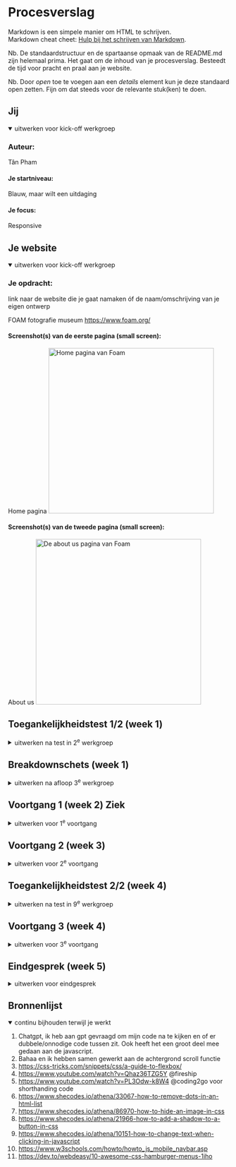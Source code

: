 # Procesverslag
Markdown is een simpele manier om HTML te schrijven.  
Markdown cheat cheet: [Hulp bij het schrijven van Markdown](https://github.com/adam-p/markdown-here/wiki/Markdown-Cheatsheet).

Nb. De standaardstructuur en de spartaanse opmaak van de README.md zijn helemaal prima. Het gaat om de inhoud van je procesverslag. Besteedt de tijd voor pracht en praal aan je website.

Nb. Door *open* toe te voegen aan een *details* element kun je deze standaard open zetten. Fijn om dat steeds voor de relevante stuk(ken) te doen.





## Jij

<details open>
  <summary>uitwerken voor kick-off werkgroep</summary>

  ### Auteur:
  Tân Pham

  #### Je startniveau:
  Blauw, maar wilt een uitdaging
  #### Je focus:
  Responsive
 
</details>





## Je website

<details open>
  <summary>uitwerken voor kick-off werkgroep</summary>

  ### Je opdracht:
  link naar de website die je gaat namaken óf de naam/omschrijving van je eigen ontwerp

  FOAM fotografie museum
  https://www.foam.org/

  #### Screenshot(s) van de eerste pagina (small screen): 
  Home pagina 
  <img src="readme-images/foamHome.jpg" width="375px" alt="Home pagina van Foam">

  #### Screenshot(s) van de tweede pagina (small screen):
  About us
  <img src="readme-images/foamAbout.jpg" width="375px" alt="De about us pagina van Foam">
 
</details>



## Toegankelijkheidstest 1/2 (week 1)

<details>
  <summary>uitwerken na test in 2<sup>e</sup> werkgroep</summary>

  ### Bevindingen
  https://accessibe.com/accessscan?website=https://www.foam.org/nl

  De website van het Foam is Non-compliant
  Op Accessibe liet ik de website testen om een snel overzicht voormezelf te krijgen.
  De screenreader pakt veel verschillende kopjes niet en is op sommige gevallen niet bruikbaar.
  De hoofdpagina mist een h1
  Gelukkig hebben alle foto's een alt tag
  



</details>



## Breakdownschets (week 1)

<details>
  <summary>uitwerken na afloop 3<sup>e</sup> werkgroep</summary>

  ### de hele pagina: 
  <img src="./readme-images/Frame 1.png" width="375px" alt="breakdown van de hele pagina">
  De hoofdpagina heeft een aantal uitdagingen, waaronder de vele secties die van kleur wisselen en elementen die in en uit faden

  ### dynamisch deel (bijv menu): 
  <img src="./readme-images/Frame 2.png" width="375px" alt="breakdown van een dynamisch deel">

  Hamburger menu klapt naarbenenden open en maakt de achtergrond donker met een zwart vlak ook is het menu geanimeerd

</details>





## Voortgang 1 (week 2) Ziek

<details>
  <summary>uitwerken voor 1<sup>e</sup> voortgang</summary>

  ### Stand van zaken
  hier dit ging goed & dit was lastig (neem ook screenshots op van delen van je website en code)


  ### Agenda voor meeting
  samen met je groepje opstellen

  | student 1      | student 2          | student 3    | student 4        |
  | ---            | ---                | ---          | ---              |
  | dit bespreken  | en dit             | en ik dit    | en dan ik dat    |
  | en dat ook nog | dit als er tijd is | nog een punt | dit wil ik zeker |
  | ...            | ...                | ...          | ...              |


  ### Verslag van meeting
  hier na afloop snel de uitkomsten van de meeting vastleggen

  - punt 1
  - punt 2
  - nog een punt
- ...


</details>





## Voortgang 2 (week 3)

<details>
  <summary>uitwerken voor 2<sup>e</sup> voortgang</summary>


  ### Stand van zaken
  hier dit ging goed & dit was lastig (neem ook screenshots op van delen van je website en code)
  <img src="./readme-images/Screenshot 2024-12-09 214056.png" width="375px" alt="de navigatie">


  ### Agenda voor meeting
  samen met je groepje opstellen

  | student 1      | student 2          | student 3    | student 4        |
  | ---            | ---                | ---          | ---              |
  | dit bespreken  | en dit             | en ik dit    | en dan ik dat    |
  | en dat ook nog | dit als er tijd is | nog een punt | dit wil ik zeker |
  | ...            | ...                | ...          | ...              |


  ### Verslag van meeting
  hier na afloop snel de uitkomsten van de meeting vastleggen

  - Navigatie omzetten naar Hamburger menu
  - Vergeet Grid voor de gehele pagina, alleen gebruiken voor details
  - Mist een breakdownschets


</details>





## Toegankelijkheidstest 2/2 (week 4)

<details>
  <summary>uitwerken na test in 9<sup>e</sup> werkgroep</summary>

  ### Bevindingen
  <img src="./readme-images/eigensitetest1.png" width="375px" alt="100% score">
  <img src="./readme-images/eigensitetest2.png" width="375px" alt="semi compliant">
  <img src="./readme-images/eigensitetest3.png" width="375px" alt="alle issue's zijn van linkjes die nergens naartoe gaan">
  <img src="./readme-images/foamtest1.png" width="375px" alt="33% op leesbaarheid">
  <img src="./readme-images/foamtest2.png" width="375px" alt="non compliant">
  mijn site die doet het al erg goed,

</details>





## Voortgang 3 (week 4)

<details>
  <summary>uitwerken voor 3<sup>e</sup> voortgang</summary>

  ### Stand van zaken
  Ik liep tegen een aantal dingen aan, zeker als het ging om verschillende animaties
  Ook was de navigatie nog niet helemaal hoe ik het wou hebben.
  De validator liet 1 fout zien binnen mijn css, waardoor de grote van een element niet helemaal klopt ook had ik nog niet alle alt tags toegevoegd.

  

  ### Agenda voor meeting
  samen met je groepje opstellen

  | student 1      | student 2          | student 3    | student 4        |
  | ---            | ---                | ---          | ---              |
  | dit bespreken  | en dit             | en ik dit    | en dan ik dat    |
  | en dat ook nog | dit als er tijd is | nog een punt | dit wil ik zeker |
  | ...            | ...                | ...          | ...              |


  ### Verslag van meeting
  hier na afloop snel de uitkomsten van de meeting vastleggen

  - Validator checken
  - Gebruik minder classes en logische class namen
  - vergeet de Main en Header niet
  - Focus op de belangrijke dingen zoals het netjes maken van de pagina & sections.
  - ID scrolling text voor text change
  - Zorg dat de foto's binnen hun container blijft
  - ...

</details>





## Eindgesprek (week 5)

<details>
  <summary>uitwerken voor eindgesprek</summary>

  ### Je uitkomst - karakteristiek screenshots:
  <img src="./readme-images/homepagina.png" width="375px" alt="homepagina van het foam">
  Het eerste scherm dat je na de intro ziet.


  ### Dit ging goed/Heb ik geleerd: 
  Ik heb ontzettend veel geleerd, ik heb met deze site zoveel kunnen proberen en experimenteren waardoor mijn begrip van de programeer talen beter zijn geworden. Het gaat heel goed wanneer er een doel is en een site is waar je direct naar kan kijken voor de vormgeving.
  <img src="./readme-images/Nav.png" width="375px" alt="nav">


  ### Dit was lastig/Is niet gelukt:
  Ik wou hier een functie maken als je muis over de section heen gaat dan zou er een trail aan foto's erachter komen.
  Ik heb dit effect eerder gezien in een youtube video @Hyperplexed https://www.youtube.com/watch?v=Jt3A2lNN2aE&t=70s 
  Jammer genoeg ben ik daar niet aan toegekomen

  <img src="./readme-images/geel" width="375px" alt="bummer">
</details>





## Bronnenlijst

<details open>
  <summary>continu bijhouden terwijl je werkt</summary>

 1. Chatgpt, ik heb aan gpt gevraagd om mijn code na te kijken en of er dubbele/onnodige code tussen zit.
 Ook heeft het een groot deel mee gedaan aan de javascript. 
 2. Bahaa en ik hebben samen gewerkt aan de achtergrond scroll functie
 3. https://css-tricks.com/snippets/css/a-guide-to-flexbox/  
 4. https://www.youtube.com/watch?v=Qhaz36TZG5Y @fireship
 5. https://www.youtube.com/watch?v=PL3Odw-k8W4 @coding2go voor shorthanding code
 6. https://www.shecodes.io/athena/33067-how-to-remove-dots-in-an-html-list 
 7. https://www.shecodes.io/athena/86970-how-to-hide-an-image-in-css
 8. https://www.shecodes.io/athena/21966-how-to-add-a-shadow-to-a-button-in-css
 9. https://www.shecodes.io/athena/10151-how-to-change-text-when-clicking-in-javascript
 10. https://www.w3schools.com/howto/howto_js_mobile_navbar.asp
 11. https://dev.to/webdeasy/10-awesome-css-hamburger-menus-1iho

</details>